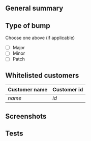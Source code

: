 <!--- Provide a general summary of the feature above -->

## General summary

<!--- Choose your type of bump of version you want to deploy -->

## Type of bump

Choose one above (if applicable)

-   [ ] Major
-   [ ] Minor
-   [ ] Patch

<!--- If your extension is private add customer names and ids above -->

## Whitelisted customers

| Customer name | Customer id |
| ------------- | ----------- |
| _name_        | _id_        |

<!--- Add some screenshots of your extensions above -->

## Screenshots

<!--- Add needed information to let reviewer test your extension locally -->

## Tests
